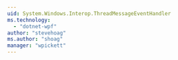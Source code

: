 ```yaml
---
uid: System.Windows.Interop.ThreadMessageEventHandler
ms.technology: 
  - "dotnet-wpf"
author: "stevehoag"
ms.author: "shoag"
manager: "wpickett"
---
```

